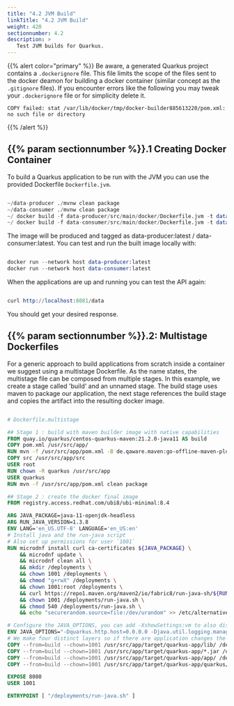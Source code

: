 ```yaml
---
title: "4.2 JVM Build"
linkTitle: "4.2 JVM Build"
weight: 420
sectionnumber: 4.2
description: >
   Test JVM builds for Quarkus.
---
```



{{% alert color="primary" %}}
Be aware, a generated Quarkus project contains a `.dockerignore` file. This file limits the scope of the files sent
to the docker deamon for building a docker container (similar concept as the `.gitignore` files). If you encounter
errors like the following you may tweak your `.dockerignore` file or for simplicity delete it.

```
COPY failed: stat /var/lib/docker/tmp/docker-builder885613220/pom.xml: no such file or directory
```
{{% /alert %}}


## {{% param sectionnumber %}}.1 Creating Docker Container

To build a Quarkus application to be run with the JVM you can use the provided Dockerfile `Dockerfile.jvm`.

```s

~/data-producer ./mvnw clean package
~/data-consumer ./mvnw clean package
~/ docker build -f data-producer/src/main/docker/Dockerfile.jvm -t data-producer:latest data-producer/.
~/ docker build -f data-consumer/src/main/docker/Dockerfile.jvm -t data-consumer:latest data-consumer/.

```

The image will be produced and tagged as data-producer:latest / data-consumer:latest. You can test and run the built image locally with:

```s

docker run --network host data-producer:latest
docker run --network host data-consumer:latest

```

When the applications are up and running you can test the API again:

```s

curl http://localhost:8081/data

```

You should get your desired response.


## {{% param sectionnumber %}}.2: Multistage Dockerfiles

For a generic approach to build applications from scratch inside a container we suggest using a multistage Dockerfile. As the name states, the multistage file can be composed from multiple stages. In this example, we create a stage called 'build' and an unnamed stage. The build stage uses maven to package our application, the next stage references the build stage and copies the artifact into the resulting docker image.

```Dockerfile

# Dockerfile.multistage

## Stage 1 : build with maven builder image with native capabilities
FROM quay.io/quarkus/centos-quarkus-maven:21.2.0-java11 AS build
COPY pom.xml /usr/src/app/
RUN mvn -f /usr/src/app/pom.xml -B de.qaware.maven:go-offline-maven-plugin:1.2.5:resolve-dependencies
COPY src /usr/src/app/src
USER root
RUN chown -R quarkus /usr/src/app
USER quarkus
RUN mvn -f /usr/src/app/pom.xml clean package

## Stage 2 : create the docker final image
FROM registry.access.redhat.com/ubi8/ubi-minimal:8.4 

ARG JAVA_PACKAGE=java-11-openjdk-headless
ARG RUN_JAVA_VERSION=1.3.8
ENV LANG='en_US.UTF-8' LANGUAGE='en_US:en'
# Install java and the run-java script
# Also set up permissions for user `1001`
RUN microdnf install curl ca-certificates ${JAVA_PACKAGE} \
    && microdnf update \
    && microdnf clean all \
    && mkdir /deployments \
    && chown 1001 /deployments \
    && chmod "g+rwX" /deployments \
    && chown 1001:root /deployments \
    && curl https://repo1.maven.org/maven2/io/fabric8/run-java-sh/${RUN_JAVA_VERSION}/run-java-sh-${RUN_JAVA_VERSION}-sh.sh -o /deployments/run-java.sh \
    && chown 1001 /deployments/run-java.sh \
    && chmod 540 /deployments/run-java.sh \
    && echo "securerandom.source=file:/dev/urandom" >> /etc/alternatives/jre/lib/security/java.security

# Configure the JAVA_OPTIONS, you can add -XshowSettings:vm to also display the heap size.
ENV JAVA_OPTIONS="-Dquarkus.http.host=0.0.0.0 -Djava.util.logging.manager=org.jboss.logmanager.LogManager"
# We make four distinct layers so if there are application changes the library layers can be re-used
COPY --from=build --chown=1001 /usr/src/app/target/quarkus-app/lib/ /deployments/lib/
COPY --from=build --chown=1001 /usr/src/app/target/quarkus-app/*.jar /deployments/
COPY --from=build --chown=1001 /usr/src/app/target/quarkus-app/app/ /deployments/app/
COPY --from=build --chown=1001 /usr/src/app/target/quarkus-app/quarkus/ /deployments/quarkus/

EXPOSE 8080
USER 1001

ENTRYPOINT [ "/deployments/run-java.sh" ]

```

